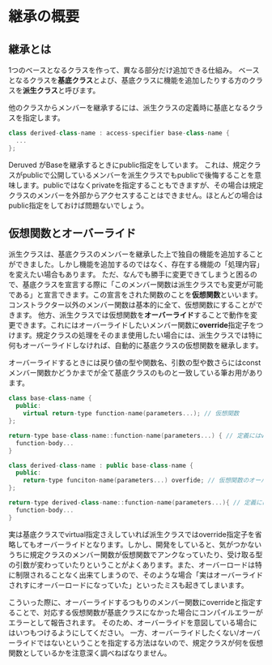 # 継承の概要

## 継承とは
1つのベースとなるクラスを作って、異なる部分だけ追加できる仕組み。
ベースとなるクラスを**基底クラス**とよび、基底クラスに機能を追加したりする方のクラスを**派生クラス**と呼びます。

他のクラスからメンバーを継承するには、派生クラスの定義時に基底となるクラスを指定します。
```C++
class derived-class-name : access-specifier base-class-name {
  ...
};
```

Deruved がBaseを継承するときにpublic指定をしています。
これは、規定クラスがpublicで公開しているメンバーを派生クラスでもpublicで後悔することを意味します。publicではなくprivateを指定することもできますが、その場合は規定クラスのメンバーを外部からアクセスすることはできません。ほとんどの場合はpublic指定をしておけば問題ないでしょう。

## 仮想関数とオーバーライド
派生クラスは、基底クラスのメンバーを継承した上で独自の機能を追加することができました。しかし機能を追加するのではなく、存在する機能の「処理内容」を変えたい場合もあります。
ただ、なんでも勝手に変更できてしまうと困るので、基底クラスを宣言する際に「このメンバー関数は派生クラスでも変更が可能である」と宣言できます。この宣言をされた関数のことを**仮想関数**といいます。
コンストラクター以外のメンバー関数は基本的に全て、仮想関数にすることができます。
他方、派生クラスでは仮想関数を**オーバーライド**することで動作を変更できます。これにはオーバーライドしたいメンバー関数に**override**指定子をつけます。規定クラスの処理をそのまま使用したい場合には、派生クラスでは特に何もオーバーライドしなければ、自動的に基底クラスの仮想関数を継承します。

オーバーライドするときには戻り値の型や関数名、引数の型や数さらにはconstメンバー関数かどうかまでが全て基底クラスのものと一致している筆お用があります。
```C++
class base-class-name {
  public:
    virtual return-type function-name(parameters...); // 仮想関数
};

return-type base-class-name::function-name(parameters...) { // 定義にはvirtualを書かない
  function-body...
}

class derived-class-name : public base-class-name {
  public:
    return-type funciton-name(parameters...) overfide; // 仮想関数のオーバーライド
};

return-type derived-class-name::function-name(parameters...){ // 定義にはoverrideを書かない
  function-body...
} 
```

実は基底クラスでvirtual指定さえしていれば派生クラスではoverride指定子を省略してもオーバーライドとなります。しかし、開発をしていると、気がつかないうちに規定クラスのメンバー関数が仮想関数でアンクなっていたり、受け取る型の引数が変わっていたりということがよくあります。また、オーバーロードは特に制限されることなく出来てしまうので、そのような場合「実はオーバーライドされすにオーバーロードになっていた」といったミスも起きてしまいます。

こういった際に、オーバーライドするつもりのメンバー関数にoverrideと指定することで、対応する仮想関数が基底クラスになかった場合にコンパイルエラーがエラーとして報告されます。
そのため、オーバーライドを意図している場合にはいつもつけるようにしてください。
一方、オーバーライドしたくない/オーバーライドではないということを指定する方法はないので、規定クラスが何を仮想関数としているかを注意深く調べねばなりません。
